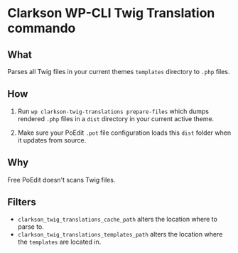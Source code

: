 # Clarkson WP-CLI Twig Translation commando

## What 
Parses all Twig files in your current themes `templates` directory to `.php` files. 

## How 

1. Run `wp clarkson-twig-translations prepare-files` which dumps rendered `.php` files in a `dist` directory in your current active theme.

2. Make sure your PoEdit `.pot` file configuration loads this `dist` folder when it updates from source.

## Why
Free PoEdit doesn't scans Twig files. 


## Filters

- `clarkson_twig_translations_cache_path` alters the location where to parse to. 
- `clarkson_twig_translations_templates_path` alters the location where the `templates` are located in.
